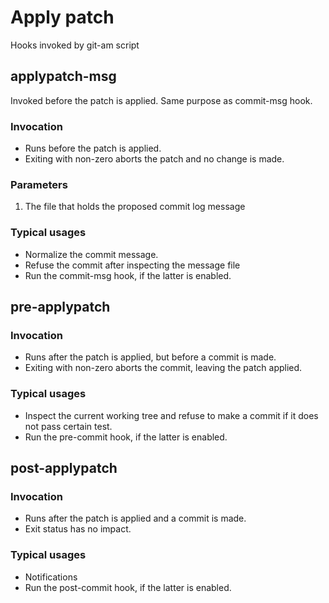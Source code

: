 # Apply patch
Hooks invoked by git-am script

## applypatch-msg

Invoked before the patch is applied.
Same purpose as commit-msg hook.

### Invocation
 * Runs before the patch is applied.
 * Exiting with non-zero aborts the patch and no change is made.

### Parameters

 1. The file that holds the proposed commit log message

### Typical usages
 * Normalize the commit message.
 * Refuse the commit after inspecting the message file
 * Run the commit-msg hook, if the latter is enabled.


## pre-applypatch

### Invocation
 * Runs after the patch is applied, but before a commit is made.
 * Exiting with non-zero aborts the commit, leaving the patch applied.

### Typical usages
 * Inspect the current working tree and refuse to make a commit if it does not pass certain test.
 * Run the pre-commit hook, if the latter is enabled.

## post-applypatch

### Invocation
 * Runs after the patch is applied and a commit is made.
 * Exit status has no impact.

### Typical usages
 * Notifications
 * Run the post-commit hook, if the latter is enabled.
